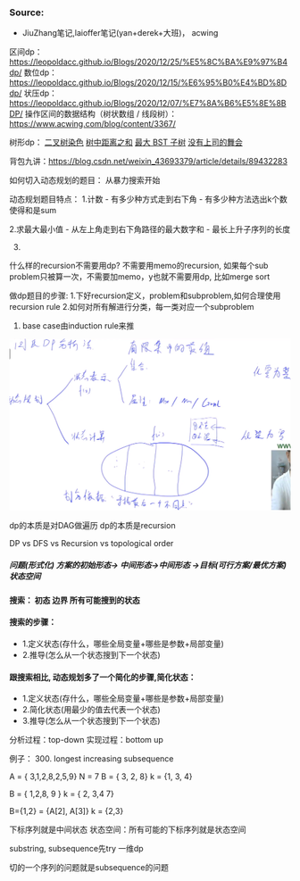 ### Source:
- JiuZhang笔记,laioffer笔记(yan+derek+大班)， acwing


区间dp：https://leopoldacc.github.io/Blogs/2020/12/25/%E5%8C%BA%E9%97%B4dp/
数位dp：https://leopoldacc.github.io/Blogs/2020/12/15/%E6%95%B0%E4%BD%8Ddp/
状压dp：https://leopoldacc.github.io/Blogs/2020/12/07/%E7%8A%B6%E5%8E%8BDP/
操作区间的数据结构（树状数组 / 线段树）： https://www.acwing.com/blog/content/3367/

树形dp：
[二叉树染色](https://www.notion.so/de9f374203ee43889c36375d68bc64ef)
[树中距离之和](https://www.notion.so/68ef79639f054117a5f04445be627d64)
[ 最大 BST 子树](https://www.notion.so/BST-6c63780c97e4441a8c22b28a8528f4ad)
[没有上司的舞会](https://www.notion.so/24c912fc37c24f0bb16ebd7f7fed7bab)

背包九讲：https://blog.csdn.net/weixin_43693379/article/details/89432283

如何切入动态规划的题目：  从暴力搜索开始

动态规划题目特点：
1.计数
    - 有多少种方式走到右下角
    - 有多少种方法选出k个数使得和是sum

2.求最大最小值
    - 从左上角走到右下角路径的最大数字和
    - 最长上升子序列的长度

3.


什么样的recursion不需要用dp? 不需要用memo的recursion, 如果每个sub problem只被算一次，不需要加memo，y也就不需要用dp, 比如merge sort

做dp题目的步骤:
1.下好recursion定义，problem和subproblem,如何合理使用recursion rule
2.如何对所有解进行分类，每一类对应一个subproblem
1. base case由induction rule来推


![20210718182544](https://raw.githubusercontent.com/corykingsf/hack-system-design-pixel/main/pictures/20210718182544.png)

dp的本质是对DAG做遍历
dp的本质是recursion

DP vs DFS vs Recursion vs topological order

##### 问题(形式化) 方案的初始形态-> 中间形态->中间形态 ->目标(可行方案/最优方案)状态空间

#### 搜索： 初态 边界 所有可能搜到的状态
#### 搜索的步骤：
-  1.定义状态(存什么，哪些全局变量+哪些是参数+局部变量) 
- 2.推导(怎么从一个状态搜到下一个状态)


#### 跟搜索相比, 动态规划多了一个简化的步骤,简化状态：
-  1.定义状态(存什么，哪些全局变量+哪些是参数+局部变量) 
-  2.简化状态(用最少的值去代表一个状态)
- 3.推导(怎么从一个状态搜到下一个状态)

分析过程：top-down
实现过程：bottom up


例子： 300. longest increasing subsequence

A = { 3,1,2,8,2,5,9}     N = 7
B = { 3,   2, 8}
k = {1,    3, 4}

B = {    1,2,8,     9 }
k = {    2, 3,4     7}

B={1,2} = {A[2], A[3]}
k = {2,3}

下标序列就是中间状态
状态空间：所有可能的下标序列就是状态空间


substring, subsequence先try 一维dp

切的一个序列的问题就是subsequence的问题




